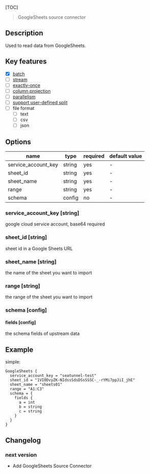 [TOC]

> GoogleSheets source connector

## Description

Used to read data from GoogleSheets.

## Key features

- [x] [batch]($Intro-To-Connector-V2-Features)
- [ ] [stream]($Intro-To-Connector-V2-Features)
- [ ] [exactly-once]($Intro-To-Connector-V2-Features)
- [ ] [column projection]($Intro-To-Connector-V2-Features)
- [ ] [parallelism]($Intro-To-Connector-V2-Features)
- [ ] [support user-defined split]($Intro-To-Connector-V2-Features)
- [ ] file format
  - [ ] text
  - [ ] csv
  - [ ] json

## Options

|        name         |  type  | required | default value |
|---------------------|--------|----------|---------------|
| service_account_key | string | yes      | -             |
| sheet_id            | string | yes      | -             |
| sheet_name          | string | yes      | -             |
| range               | string | yes      | -             |
| schema              | config | no       | -             |

### service_account_key [string]

google cloud service account, base64 required

### sheet_id [string]

sheet id in a Google Sheets URL

### sheet_name [string]

the name of the sheet you want to import

### range [string]

the range of the sheet you want to import

### schema [config]

#### fields [config]

the schema fields of upstream data

## Example

simple:

```hocon
GoogleSheets {
  service_account_key = "seatunnel-test"
  sheet_id = "1VI0DvyZK-NIdssSdsDSsSSSC-_-rYMi7ppJiI_jhE"
  sheet_name = "sheets01"
  range = "A1:C3"
  schema = {
    fields {
      a = int
      b = string
      c = string
    }
  }
}
```

## Changelog

### next version

- Add GoogleSheets Source Connector

